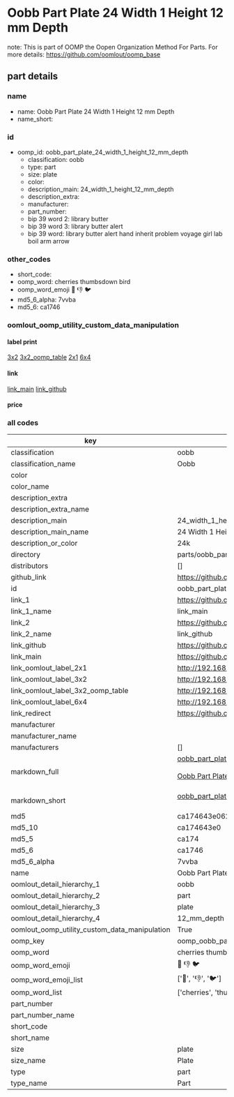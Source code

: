 # Oobb Part Plate 24 Width 1 Height 12 mm Depth  

note: This is part of OOMP the Oopen Organization Method For Parts. For more details: https://github.com/oomlout/oomp_base

##  part details
  







### name
* name: Oobb Part Plate 24 Width 1 Height 12 mm Depth
* name_short: 
### id
* oomp_id: oobb_part_plate_24_width_1_height_12_mm_depth
  * classification: oobb
  * type: part
  * size: plate
  * color: 
  * description_main: 24_width_1_height_12_mm_depth
  * description_extra: 
  * manufacturer: 
  * part_number: 
  * bip 39 word 2: library butter
  * bip 39 word 3: library butter alert
  * bip 39 word: library butter alert hand inherit problem voyage girl lab boil arm arrow

### other_codes
* short_code: 
* oomp_word: cherries thumbsdown bird
* oomp_word_emoji :cherries: :thumbsdown: :bird:
* md5_6_alpha: 7vvba
* md5_6: ca1746






### oomlout_oomp_utility_custom_data_manipulation
#### label print
[3x2](http://192.168.1.245:1112/?label=oomp%207vvba)
[3x2_oomp_table](http://192.168.1.108:1112/?label=oomp%207vvba)
[2x1](http://192.168.1.242:1112/?label=oomp%207vvba)
[6x4](http://192.168.1.55:1112/?label=oomp%207vvba)    

#### link

[link_main](https://github.com/oomlout/oomlout_oomp_version_1_messy/tree/main/parts/oobb_part_plate_24_width_1_height_12_mm_depth) [link_github](https://github.com/oomlout/oomlout_oomp_version_1_messy/tree/main/parts/oobb_part_plate_24_width_1_height_12_mm_depth)                             

#### price







### all codes 
| key | value |  
| --- | --- |  
| classification | oobb |  
| classification_name | Oobb |  
| color |  |  
| color_name |  |  
| description_extra |  |  
| description_extra_name |  |  
| description_main | 24_width_1_height_12_mm_depth |  
| description_main_name | 24 Width 1 Height 12 mm Depth |  
| description_or_color | 24k |  
| directory | parts/oobb_part_plate_24_width_1_height_12_mm_depth |  
| distributors | [] |  
| github_link | https://github.com/oomlout/oomlout_oomp_part_src/tree/main/parts/oobb_part_plate_24_width_1_height_12_mm_depth |  
| id | oobb_part_plate_24_width_1_height_12_mm_depth |  
| link_1 | https://github.com/oomlout/oomlout_oomp_version_1_messy/tree/main/parts/oobb_part_plate_24_width_1_height_12_mm_depth |  
| link_1_name | link_main |  
| link_2 | https://github.com/oomlout/oomlout_oomp_version_1_messy/tree/main/parts/oobb_part_plate_24_width_1_height_12_mm_depth |  
| link_2_name | link_github |  
| link_github | https://github.com/oomlout/oomlout_oomp_version_1_messy/tree/main/parts/oobb_part_plate_24_width_1_height_12_mm_depth |  
| link_main | https://github.com/oomlout/oomlout_oomp_version_1_messy/tree/main/parts/oobb_part_plate_24_width_1_height_12_mm_depth |  
| link_oomlout_label_2x1 | http://192.168.1.242:1112/?label=oomp%207vvba |  
| link_oomlout_label_3x2 | http://192.168.1.245:1112/?label=oomp%207vvba |  
| link_oomlout_label_3x2_oomp_table | http://192.168.1.108:1112/?label=oomp%207vvba |  
| link_oomlout_label_6x4 | http://192.168.1.55:1112/?label=oomp%207vvba |  
| link_redirect | https://github.com/oomlout/oomlout_oomp_version_1_messy/tree/main/parts/oobb_part_plate_24_width_1_height_12_mm_depth |  
| manufacturer |  |  
| manufacturer_name |  |  
| manufacturers | [] |  
| markdown_full | [oobb_part_plate_24_width_1_height_12_mm_depth](none)<br>[](none)<br>[Oobb Part Plate 24 Width 1 Height 12 Mm Depth](none)<br><br> |  
| markdown_short | [oobb_part_plate_24_width_1_height_12_mm_depth](none)<br><br> |  
| md5 | ca174643e0625ec2adb9e68c0c47d408 |  
| md5_10 | ca174643e0 |  
| md5_5 | ca174 |  
| md5_6 | ca1746 |  
| md5_6_alpha | 7vvba |  
| name | Oobb Part Plate 24 Width 1 Height 12 mm Depth |  
| oomlout_detail_hierarchy_1 | oobb |  
| oomlout_detail_hierarchy_2 | part |  
| oomlout_detail_hierarchy_3 | plate |  
| oomlout_detail_hierarchy_4 | 12_mm_depth |  
| oomlout_oomp_utility_custom_data_manipulation | True |  
| oomp_key | oomp_oobb_part_plate_24_width_1_height_12_mm_depth |  
| oomp_word | cherries thumbsdown bird |  
| oomp_word_emoji | :cherries: :thumbsdown: :bird: |  
| oomp_word_emoji_list | [':cherries:', ':thumbsdown:', ':bird:'] |  
| oomp_word_list | ['cherries', 'thumbsdown', 'bird'] |  
| part_number |  |  
| part_number_name |  |  
| short_code |  |  
| short_name |  |  
| size | plate |  
| size_name | Plate |  
| type | part |  
| type_name | Part |  
